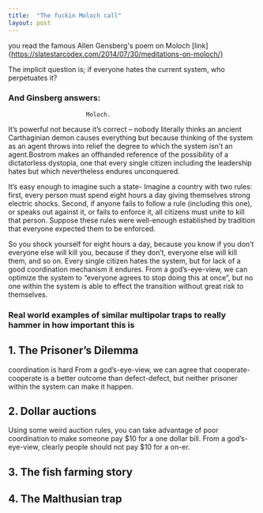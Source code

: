 ```yaml
---
title:  "The fuckin Moloch call"
layout: post
---
```


you read the famous Allen Gensberg's poem on Moloch [link] {https://slatestarcodex.com/2014/07/30/meditations-on-moloch/}
 
 The implicit question is; if everyone hates the current system, who perpetuates it?
 ### And Ginsberg answers: 
                          Moloch.
 
 
 It’s powerful not because it’s correct – nobody literally thinks an ancient Carthaginian demon causes everything but because
 thinking of the system as an agent throws into relief the degree to which the system isn’t an agent.Bostrom makes an offhanded 
 reference of the possibility of a dictatorless dystopia, one that every single citizen including the leadership hates but which 
 nevertheless endures unconquered. 
 
 
 
 It’s easy enough to imagine such a state- Imagine a country with two rules: first, every person must spend eight hours a day giving 
 themselves strong electric shocks. Second, if anyone fails to follow a rule (including this one), or speaks out against it,
 or fails to enforce it, all citizens must unite to kill that person. Suppose these rules were well-enough established by tradition
 that everyone expected them to be enforced.

So you shock yourself for eight hours a day, because you know if you don’t everyone else will kill you, because if they don’t, everyone
else will kill them, and so on. Every single citizen hates the system, but for lack of a good coordination mechanism it endures. 
From a god’s-eye-view, we can optimize the system to “everyone agrees to stop doing this at once”, but no one within the system is able 
to effect the transition without great risk to themselves.

### Real world examples of similar multipolar traps to really hammer in how important this is


## 1. The Prisoner’s Dilemma
coordination is hard From a god’s-eye-view, we can agree that cooperate-cooperate is a better outcome than defect-defect, but neither prisoner within the system can make it happen.

## 2. Dollar auctions 
 Using some weird auction rules, you can take advantage of poor coordination to make someone pay $10 for a one dollar bill. From a god’s-eye-view, clearly people should not pay $10 for a on-er.
 
## 3. The fish farming story

## 4. The Malthusian trap
